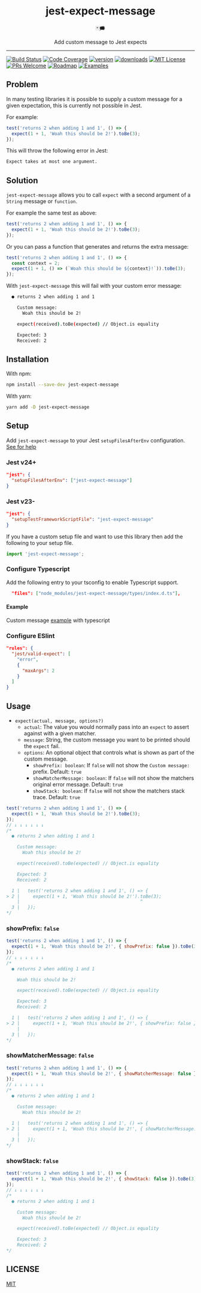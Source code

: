 <div align="center">
<h1>jest-expect-message</h1>

🃏🗯

Add custom message to Jest expects

</div>

<hr />

[![Build Status](https://img.shields.io/github/workflow/status/mattphillips/jest-expect-message/GitHub%20CI/main?style=flat-square)](https://github.com/mattphillips/jest-expect-message/actions/workflows/ci.yaml)
[![Code Coverage](https://img.shields.io/codecov/c/github/mattphillips/jest-expect-message.svg?style=flat-square)](https://codecov.io/github/mattphillips/jest-expect-message)
[![version](https://img.shields.io/npm/v/jest-expect-message.svg?style=flat-square)](https://www.npmjs.com/package/jest-expect-message)
[![downloads](https://img.shields.io/npm/dm/jest-expect-message.svg?style=flat-square)](http://npm-stat.com/charts.html?package=jest-expect-message&from=2017-09-14)
[![MIT License](https://img.shields.io/npm/l/jest-expect-message.svg?style=flat-square)](https://github.com/mattphillips/jest-expect-message/blob/master/LICENSE)
[![PRs Welcome](https://img.shields.io/badge/PRs-welcome-brightgreen.svg?style=flat-square)](http://makeapullrequest.com)
[![Roadmap](https://img.shields.io/badge/%F0%9F%93%94-roadmap-CD9523.svg?style=flat-square)](https://github.com/mattphillips/jest-expect-message/blob/master/docs/ROADMAP.md)
[![Examples](https://img.shields.io/badge/%F0%9F%92%A1-examples-ff615b.svg?style=flat-square)](https://github.com/mattphillips/jest-expect-message/blob/master/docs/EXAMPLES.md)

## Problem

In many testing libraries it is possible to supply a custom message for a given expectation, this is currently not
possible in Jest.

For example:

```js
test('returns 2 when adding 1 and 1', () => {
  expect(1 + 1, 'Woah this should be 2!').toBe(3);
});
```

This will throw the following error in Jest:

```sh
Expect takes at most one argument.
```

## Solution

`jest-expect-message` allows you to call `expect` with a second argument of a `String` message or `function`.

For example the same test as above:

```js
test('returns 2 when adding 1 and 1', () => {
  expect(1 + 1, 'Woah this should be 2!').toBe(3);
});
```

Or you can pass a function that generates and returns the extra message:

```js
test('returns 2 when adding 1 and 1', () => {
  const context = 2;
  expect(1 + 1, () => (`Woah this should be ${context}!`)).toBe(3);
});
```

With `jest-expect-message` this will fail with your custom error message:

```sh
  ● returns 2 when adding 1 and 1

    Custom message:
      Woah this should be 2!

    expect(received).toBe(expected) // Object.is equality

    Expected: 3
    Received: 2
```

## Installation

With npm:

```sh
npm install --save-dev jest-expect-message
```

With yarn:

```sh
yarn add -D jest-expect-message
```

## Setup

Add `jest-expect-message` to your Jest `setupFilesAfterEnv` configuration.
[See for help](https://jestjs.io/docs/en/next/configuration#setupfilesafterenv-array)

### Jest v24+

```json
"jest": {
  "setupFilesAfterEnv": ["jest-expect-message"]
}
```

### Jest v23-

```json
"jest": {
  "setupTestFrameworkScriptFile": "jest-expect-message"
}
```

If you have a custom setup file and want to use this library then add the following to your setup file.

```js
import 'jest-expect-message';
```

### Configure Typescript

Add the following entry to your tsconfig to enable Typescript support.

```json
  "files": ["node_modules/jest-expect-message/types/index.d.ts"],
```

#### Example

Custom message [example](/example) with typescript

### Configure ESlint

```json
"rules": {
  "jest/valid-expect": [
    "error",
    {
      "maxArgs": 2
    }
  ]
}
```

## Usage

- `expect(actual, message, options?)`
  - `actual`: The value you would normally pass into an `expect` to assert against with a given matcher.
  - `message`: String, the custom message you want to be printed should the `expect` fail.
  - `options`: An optional object that controls what is shown as part of the custom message.
    - `showPrefix: boolean`: If `false` will not show the `Custom message:` prefix. Default: `true`
    - `showMatcherMessage: boolean`: If `false` will not show the matchers original error message. Default: `true`
    - `showStack: boolean`: If `false` will not show the matchers stack trace. Default: `true`

```js
test('returns 2 when adding 1 and 1', () => {
  expect(1 + 1, 'Woah this should be 2!').toBe(3);
});
// ↓ ↓ ↓ ↓ ↓ ↓
/*
  ● returns 2 when adding 1 and 1

    Custom message:
      Woah this should be 2!

    expect(received).toBe(expected) // Object.is equality

    Expected: 3
    Received: 2

  1 |   test('returns 2 when adding 1 and 1', () => {
> 2 |     expect(1 + 1, 'Woah this should be 2!').toBe(3);
    |                                             ^
  3 |   });
*/
```

### showPrefix: `false`

```js
test('returns 2 when adding 1 and 1', () => {
  expect(1 + 1, 'Woah this should be 2!', { showPrefix: false }).toBe(3);
});
// ↓ ↓ ↓ ↓ ↓ ↓
/*
  ● returns 2 when adding 1 and 1

    Woah this should be 2!

    expect(received).toBe(expected) // Object.is equality

    Expected: 3
    Received: 2

  1 |   test('returns 2 when adding 1 and 1', () => {
> 2 |     expect(1 + 1, 'Woah this should be 2!', { showPrefix: false }).toBe(3);
    |                                                                    ^
  3 |   });
*/
```

### showMatcherMessage: `false`

```js
test('returns 2 when adding 1 and 1', () => {
  expect(1 + 1, 'Woah this should be 2!', { showMatcherMessage: false }).toBe(3);
});
// ↓ ↓ ↓ ↓ ↓ ↓
/*
  ● returns 2 when adding 1 and 1

    Custom message:
      Woah this should be 2!

  1 |   test('returns 2 when adding 1 and 1', () => {
> 2 |     expect(1 + 1, 'Woah this should be 2!', { showMatcherMessage: false }).toBe(3);
    |                                                                            ^
  3 |   });
*/
```

### showStack: `false`

```js
test('returns 2 when adding 1 and 1', () => {
  expect(1 + 1, 'Woah this should be 2!', { showStack: false }).toBe(3);
});
// ↓ ↓ ↓ ↓ ↓ ↓
/*
  ● returns 2 when adding 1 and 1

    Custom message:
      Woah this should be 2!

    expect(received).toBe(expected) // Object.is equality

    Expected: 3
    Received: 2
*/
```

## LICENSE

[MIT](/LICENSE)
